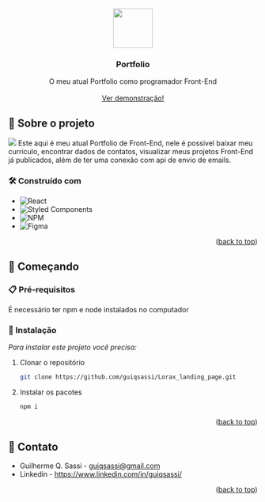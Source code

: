 
<a id="readme-top"></a>


<!-- PROJECT LOGO -->
<br />
<div align="center">

  <img src="public/favicon.ico" height="80"/>
  <h3 align="center">Portfolio</h3>

  <p align="center">
    O meu atual Portfolio como programador Front-End
    <br />
    <br />
    <a href="https://guiqsassi.netlify.app/">Ver demonstração!</a>
  </p>
</div>


<!-- ABOUT THE PROJECT -->
## 📌 Sobre o projeto
<img src="https://media.discordapp.net/attachments/857222932363608067/1258424984506728612/image.png?ex=6687ff18&is=6686ad98&hm=254406b90956e27295e0f828677ad12853cefc6bb399919ffa10a860da35d10b&=&format=webp&quality=lossless&width=550&height=276"/>
  Este aqui é meu atual Portfolio de Front-End, nele é possivel baixar meu curriculo, encontrar dados de contatos, visualizar meus projetos Front-End já publicados, além de ter uma conexão com api de envio de emails.


### 🛠️ Construído com

* ![React](https://img.shields.io/badge/react-%2320232a.svg?style=for-the-badge&logo=react&logoColor=%2361DAFB)
* ![Styled Components](https://img.shields.io/badge/styled--components-DB7093?style=for-the-badge&logo=styled-components&logoColor=white)
* ![NPM](https://img.shields.io/badge/NPM-%23CB3837.svg?style=for-the-badge&logo=npm&logoColor=white)
* ![Figma](https://img.shields.io/badge/figma-%23F24E1E.svg?style=for-the-badge&logo=figma&logoColor=white)

<p align="right">(<a href="#readme-top">back to top</a>)</p>



<!-- GETTING STARTED -->
## 🚀 Começando

### 📋 Pré-requisitos

  É necessário ter npm e node instalados no computador

### 🔧 Instalação

_Para instalar este projeto você precisa:_

1. Clonar o repositório
   ```sh
   git clone https://github.com/guiqsassi/Lorax_landing_page.git
   ```
2. Instalar os pacotes
   ```sh
   npm i 
   ```

<p align="right">(<a href="#readme-top">back to top</a>)</p>




<!-- CONTACT -->
## 💬 Contato

* Guilherme Q. Sassi - guiqsassi@gmail.com
* Linkedin - https://www.linkedin.com/in/guiqsassi/

<p align="right">(<a href="#readme-top">back to top</a>)</p>


